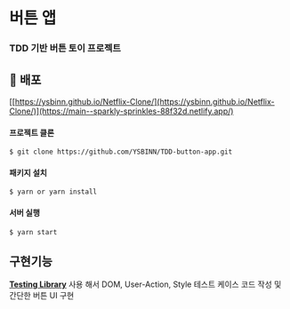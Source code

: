 # 버튼 앱
### TDD 기반 버튼 토이 프로젝트
## 📌 배포

[[https://ysbinn.github.io/Netflix-Clone/](https://ysbinn.github.io/Netflix-Clone/)](https://main--sparkly-sprinkles-88f32d.netlify.app/)
#### 프로젝트 클론

```shell
$ git clone https://github.com/YSBINN/TDD-button-app.git
```

#### 패키지 설치

```shell
$ yarn or yarn install
```

#### 서버 실행

```shell
$ yarn start
```

## 구현기능
 [**Testing Library**](https://testing-library.com/) 사용 해서 DOM, User-Action, Style 테스트 케이스 코드 작성 및 간단한 버튼 UI 구현
